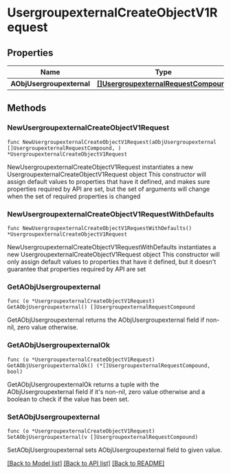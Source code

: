 # UsergroupexternalCreateObjectV1Request

## Properties

Name | Type | Description | Notes
------------ | ------------- | ------------- | -------------
**AObjUsergroupexternal** | [**[]UsergroupexternalRequestCompound**](UsergroupexternalRequestCompound.md) |  | 

## Methods

### NewUsergroupexternalCreateObjectV1Request

`func NewUsergroupexternalCreateObjectV1Request(aObjUsergroupexternal []UsergroupexternalRequestCompound, ) *UsergroupexternalCreateObjectV1Request`

NewUsergroupexternalCreateObjectV1Request instantiates a new UsergroupexternalCreateObjectV1Request object
This constructor will assign default values to properties that have it defined,
and makes sure properties required by API are set, but the set of arguments
will change when the set of required properties is changed

### NewUsergroupexternalCreateObjectV1RequestWithDefaults

`func NewUsergroupexternalCreateObjectV1RequestWithDefaults() *UsergroupexternalCreateObjectV1Request`

NewUsergroupexternalCreateObjectV1RequestWithDefaults instantiates a new UsergroupexternalCreateObjectV1Request object
This constructor will only assign default values to properties that have it defined,
but it doesn't guarantee that properties required by API are set

### GetAObjUsergroupexternal

`func (o *UsergroupexternalCreateObjectV1Request) GetAObjUsergroupexternal() []UsergroupexternalRequestCompound`

GetAObjUsergroupexternal returns the AObjUsergroupexternal field if non-nil, zero value otherwise.

### GetAObjUsergroupexternalOk

`func (o *UsergroupexternalCreateObjectV1Request) GetAObjUsergroupexternalOk() (*[]UsergroupexternalRequestCompound, bool)`

GetAObjUsergroupexternalOk returns a tuple with the AObjUsergroupexternal field if it's non-nil, zero value otherwise
and a boolean to check if the value has been set.

### SetAObjUsergroupexternal

`func (o *UsergroupexternalCreateObjectV1Request) SetAObjUsergroupexternal(v []UsergroupexternalRequestCompound)`

SetAObjUsergroupexternal sets AObjUsergroupexternal field to given value.



[[Back to Model list]](../README.md#documentation-for-models) [[Back to API list]](../README.md#documentation-for-api-endpoints) [[Back to README]](../README.md)


